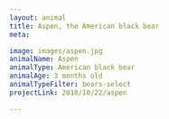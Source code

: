 ```yaml
---
layout: animal
title: Aspen, the American black bear
meta:

image: images/aspen.jpg
animalName: Aspen
animalType: American black bear
animalAge: 3 months old
animalTypeFilter: bears-select
projectLink: 2018/10/22/aspen

---
```

